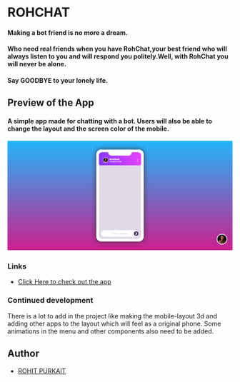 # ROHCHAT

#### Making a bot friend is no more a dream.
#### Who need real friends when you have RohChat,your best friend who will always listen to you and will respond you politely.Well, with RohChat you will never be alone.
#### Say GOODBYE to your lonely life.

## Preview of the App
#### A simple app made for chatting with a bot. Users will  also be able to change the layout and the screen color of the mobile. 

![](images/chat_ss.png)

### Links

- [Click Here to check out the app](https://your-live-site-url.com)


### Continued development

There is a lot to add in the project like making the mobile-layout 3d and adding other apps to the layout which will feel as a original phone. Some animations in the menu and other components also need to be added.


## Author

- [ROHIT PURKAIT](https://codeswithroh.github.io)

